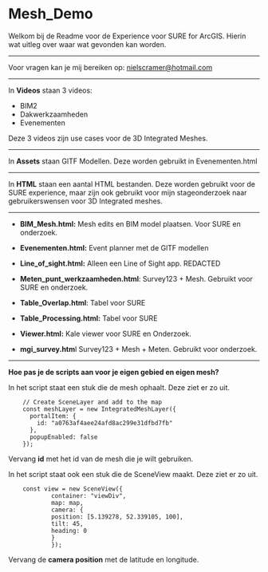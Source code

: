 # Mesh_Demo

Welkom bij de Readme voor de Experience voor SURE for ArcGIS. Hierin wat uitleg over waar wat gevonden kan worden. 

----------------------------------------------------------------------------------------------------

Voor vragen kan je mij bereiken op:
nielscramer@hotmail.com

----------------------------------------------------------------------------------------------------

In **Videos** staan 3 videos: 

- BIM2
- Dakwerkzaamheden
- Evenementen

Deze 3 videos zijn use cases voor de 3D Integrated Meshes. 

----------------------------------------------------------------------------------------------------

In **Assets** staan GlTF Modellen. Deze worden gebruikt in Evenementen.html

----------------------------------------------------------------------------------------------------

In **HTML** staan een aantal HTML bestanden. Deze worden gebruikt voor de SURE experience, maar zijn
ook gebruikt voor mijn stageonderzoek naar gebruikerswensen voor 3D Integrated meshes. 

---------------------------------------------------------------------------------------------------

- **BIM_Mesh.html:**			Mesh edits en BIM model plaatsen. Voor SURE en onderzoek.

- **Evenementen.html:**		Event planner met de GlTF modellen

- **Line_of_sight.html:**		Alleen een Line of Sight app. REDACTED

- **Meten_punt_werkzaamheden.html**:		Survey123 + Mesh. Gebruikt voor SURE en onderzoek.


- **Table_Overlap.html**:		Tabel voor SURE

- **Table_Processing.html:**		Tabel voor SURE

- **Viewer.html:**			Kale viewer voor SURE en Onderzoek.

- **mgi_survey.htm**l			Survey123 + Mesh + Meten. Gebruikt voor onderzoek.

----------------------------------------------------------------------------------------------------

**Hoe pas je de scripts aan voor je eigen gebied en eigen mesh?**

In het script staat een stuk die de mesh ophaalt. Deze ziet er zo uit. 

        // Create SceneLayer and add to the map
        const meshLayer = new IntegratedMeshLayer({
          portalItem: {
            id: "a0763af4aee24afd8ac299e31dfbd7fb"
          },
          popupEnabled: false
        });
        

Vervang **id** met het id van de mesh die je wilt gebruiken. 

In het script staat ook een stuk die de SceneView maakt. Deze ziet er zo uit. 
  
 
        const view = new SceneView({
                container: "viewDiv",
                map: map,
                camera: {
                position: [5.139278, 52.339105, 100],
                tilt: 45,
                heading: 0
                }
                });

Vervang de **camera position** met de latitude en longitude.
